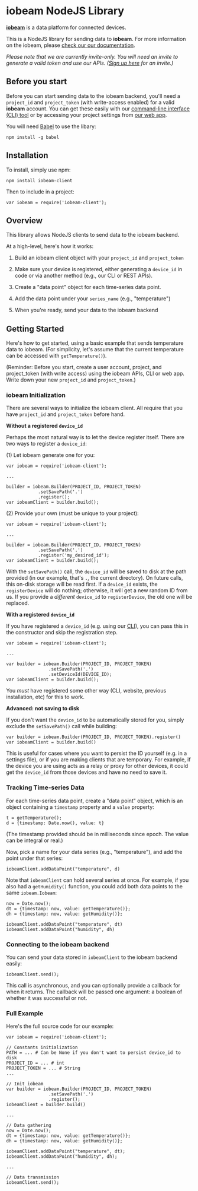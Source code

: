 # iobeam NodeJS Library

**[iobeam](https://iobeam.com)** is a data platform for connected devices.

This is a NodeJS library for sending data to **iobeam**.
For more information on the iobeam, please [check our our documentation](https://docs.iobeam.com).

*Please note that we are currently invite-only. You will need an invite
to generate a valid token and use our APIs.
([Sign up here](https://iobeam.com) for an invite.)*


## Before you start

Before you can start sending data to the iobeam backend, you'll need a
`project_id` and  `project_token` (with write-access enabled) for a valid
**iobeam** account. You can get these easily with our
[command-line interface (CLI) tool](https://github.com/iobeam/iobeam) or by
accessing your project settings from [our web app](https://app.iobeam.com).

You will need [Babel](https://www.npmjs.com/package/babel) to use the
libary:

    npm install -g babel


## Installation

To install, simply use npm:

    npm install iobeam-client

Then to include in a project:

    var iobeam = require('iobeam-client');

## Overview

This library allows NodeJS clients to send data to the
iobeam backend.

At a high-level, here's how it works:

1. Build an iobeam client object with your `project_id` and
`project_token`

1. Make sure your device is registered, either generating a `device_id` in
code or via another method (e.g., our CLI or REST APIs).

1. Create a "data point" object for each time-series data point.

1. Add the data point under your `series_name` (e.g., "temperature")

1. When you're ready, send your data to the iobeam backend

## Getting Started

Here's how to get started, using a basic example that sends temperature
data to iobeam. (For simplicity, let's assume that the current temperature
can be accessed with `getTemperature()`).

(Reminder: Before you start, create a user account, project, and
project_token (with write access) using the iobeam APIs, CLI or web app.
Write down your new `project_id` and `project_token`.)

### iobeam Initialization

There are several ways to initialize the iobeam client. All require
that you have `project_id` and `project_token` before hand.

**Without a registered `device_id`**

Perhaps the most natural way is to let the device register itself.
There are two ways to register a `device_id`:

(1) Let iobeam generate one for you:

    var iobeam = require('iobeam-client');

    ...

    builder = iobeam.Builder(PROJECT_ID, PROJECT_TOKEN)
                .setSavePath('.')
                .register();
    var iobeamClient = builder.build();

(2) Provide your own (must be unique to your project):

    var iobeam = require('iobeam-client');

    ...

    builder = iobeam.Builder(PROJECT_ID, PROJECT_TOKEN)
                .setSavePath('.')
                .register('my_desired_id');
    var iobeamClient = builder.build();

With the `setSavePath()` call, the `device_id` will be saved to disk at the
path provided (in our example, that's `.`, the current directory).
On future calls, this on-disk storage will be read first.
If a `device_id` exists, the `registerDevice` will do nothing; otherwise,
it will get a new random ID from us. If you provide a _different_ `device_id` to `registerDevice`, the old one will be replaced.

**With a registered `device_id`**

If you have registered a `device_id` (e.g. using our
[CLI](https://github.com/iobeam/iobeam)), you can pass this in the
constructor and skip the registration step.

    var iobeam = require('iobeam-client');

    ...

    var builder = iobeam.Builder(PROJECT_ID, PROJECT_TOKEN)
                    .setSavePath('.')
                    .setDeviceId(DEVICE_ID);
    var iobeamClient = builder.build();

You *must* have registered some other way (CLI, website, previous
installation, etc) for this to work.

**Advanced: not saving to disk**

If you don't want the `device_id` to be automatically stored for you, simply
exclude the `setSavePath()` call while building:

    var builder = iobeam.Builder(PROJECT_ID, PROJECT_TOKEN).register()
    var iobeamClient = builder.build()

This is useful for cases where you want to persist the ID yourself (e.g.
in a settings file), or if you are making clients that are
temporary. For example, if the device you are using acts as a relay or
proxy for other devices, it could get the `device_id` from those devices
and have no need to save it.

### Tracking Time-series Data

For each time-series data point, create a "data point" object, which is
an object containing a `timestamp` property and a `value` property:

    t = getTemperature();
    d = {timestamp: Date.now(), value: t}

(The timestamp provided should be in milliseconds since epoch. The value
can be integral or real.)

Now, pick a name for your data series (e.g., "temperature"), and add the
point under that series:

    iobeamClient.addDataPoint("temperature", d)

Note that `iobeamClient` can hold several series at once. For
example, if you also had a `getHumidity()` function, you could add both
data points to the same `iobeam.Iobeam`:

    now = Date.now();
    dt = {timestamp: now, value: getTemperature()};
    dh = {timestamp: now, value: getHumidity()};

    iobeamClient.addDataPoint("temperature", dt)
    iobeamClient.addDataPoint("humidity", dh)


### Connecting to the iobeam backend

You can send your data stored in `iobeamClient` to the iobeam backend
easily:

    iobeamClient.send();

This call is asynchronous, and you can optionally provide a callback for
when it returns. The callback will be passed one argument: a boolean of
whether it was successful or not.

### Full Example

Here's the full source code for our example:

    var iobeam = require('iobeam-client');

    // Constants initialization
    PATH = ... # Can be None if you don't want to persist device_id to disk
    PROJECT_ID = ... # int
    PROJECT_TOKEN = ... # String
    ...

    // Init iobeam
    var builder = iobeam.Builder(PROJECT_ID, PROJECT_TOKEN)
                    .setSavePath('.')
                    .register();
    iobeamClient = builder.build()

    ...

    // Data gathering
    now = Date.now();
    dt = {timestamp: now, value: getTemperature()};
    dh = {timestamp: now, value: getHumidity()};

    iobeamClient.addDataPoint("temperature", dt);
    iobeamClient.addDataPoint("humidity", dh);

    ...

    // Data transmission
    iobeamClient.send();
